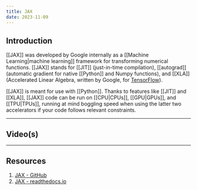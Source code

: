 ```yaml
---
title: JAX
date: 2023-11-09
---
```

## Introduction

[[JAX]] was developed by Google internally as a [[Machine Learning|machine learning]] framework for transforming numerical functions.  [[JAX]] stands for [[JIT]] (just-in-time compilation), [[autograd]] (automatic gradient for native [[Python]] and Numpy functions), and [[XLA]] (Accelerated Linear Algebra, written by Google, for [TensorFlow](https://www.tensorflow.org/)).  

[[JAX]] is meant for use with [[Python]].  Thanks to features like [[JIT]] and [[XLA]], [[JAX]] code can be run on [[CPU|CPUs]], [[GPU|GPUs]], and [[TPU|TPUs]], running at mind boggling speed when using the latter two accelerators if your code follows relevant constraints.

---
## Video(s)



---
## Resources
1. [JAX - GitHub](https://github.com/google/jax)
2. [JAX - readthedocs.io](https://jax.readthedocs.io/en/latest/index.html)

